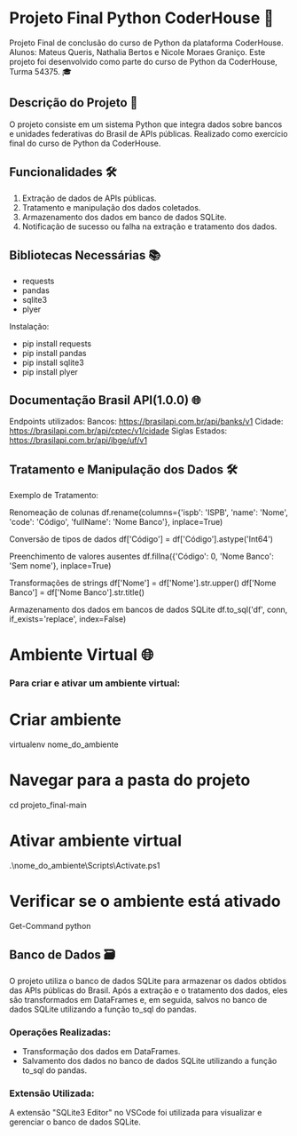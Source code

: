 # Projeto Final Python CoderHouse 🐍

Projeto Final de conclusão do curso de Python da plataforma CoderHouse. 
Alunos: Mateus Queris, Nathalia Bertos e Nicole Moraes Graniço.
Este projeto foi desenvolvido como parte do curso de Python da CoderHouse, Turma 54375. 🎓

## Descrição do Projeto 🚀

O projeto consiste em um sistema Python que integra dados sobre bancos e unidades federativas do Brasil de APIs públicas. Realizado como exercício final do curso de Python da CoderHouse.

## Funcionalidades 🛠️

1. Extração de dados de APIs públicas.
2. Tratamento e manipulação dos dados coletados.
3. Armazenamento dos dados em banco de dados SQLite.
4. Notificação de sucesso ou falha na extração e tratamento dos dados.

## Bibliotecas Necessárias 📚

- requests
- pandas
- sqlite3
- plyer

Instalação:

- pip install requests
- pip install pandas
- pip install sqlite3
- pip install plyer

## Documentação Brasil API(1.0.0) 🌐

 Endpoints utilizados:
 Bancos: https://brasilapi.com.br/api/banks/v1
 Cidade: https://brasilapi.com.br/api/cptec/v1/cidade
 Siglas Estados: https://brasilapi.com.br/api/ibge/uf/v1

## Tratamento e Manipulação dos Dados 🛠️
Exemplo de Tratamento:

Renomeação de colunas
df.rename(columns={'ispb': 'ISPB', 'name': 'Nome', 'code': 'Código', 'fullName': 'Nome Banco'}, inplace=True)

Conversão de tipos de dados
df['Código'] = df['Código'].astype('Int64')

Preenchimento de valores ausentes
df.fillna({'Código': 0, 'Nome Banco': 'Sem nome'}, inplace=True)

Transformações de strings
df['Nome'] = df['Nome'].str.upper()
df['Nome Banco'] = df['Nome Banco'].str.title()

Armazenamento dos dados em bancos de dados SQLite
df.to_sql('df', conn, if_exists='replace', index=False)

# Ambiente Virtual 🌐

### Para criar e ativar um ambiente virtual:

# Criar ambiente
virtualenv nome_do_ambiente

# Navegar para a pasta do projeto
cd projeto_final-main

# Ativar ambiente virtual
.\nome_do_ambiente\Scripts\Activate.ps1

# Verificar se o ambiente está ativado
Get-Command python

## Banco de Dados 🗃️

O projeto utiliza o banco de dados SQLite para armazenar os dados obtidos das APIs públicas do Brasil. Após a extração e o tratamento dos dados, eles são transformados em DataFrames e, em seguida, salvos no banco de dados SQLite utilizando a função to_sql do pandas.

### Operações Realizadas:

- Transformação dos dados em DataFrames.
- Salvamento dos dados no banco de dados SQLite utilizando a função to_sql do pandas.

### Extensão Utilizada:

A extensão "SQLite3 Editor" no VSCode foi utilizada para visualizar e gerenciar o banco de dados SQLite.



